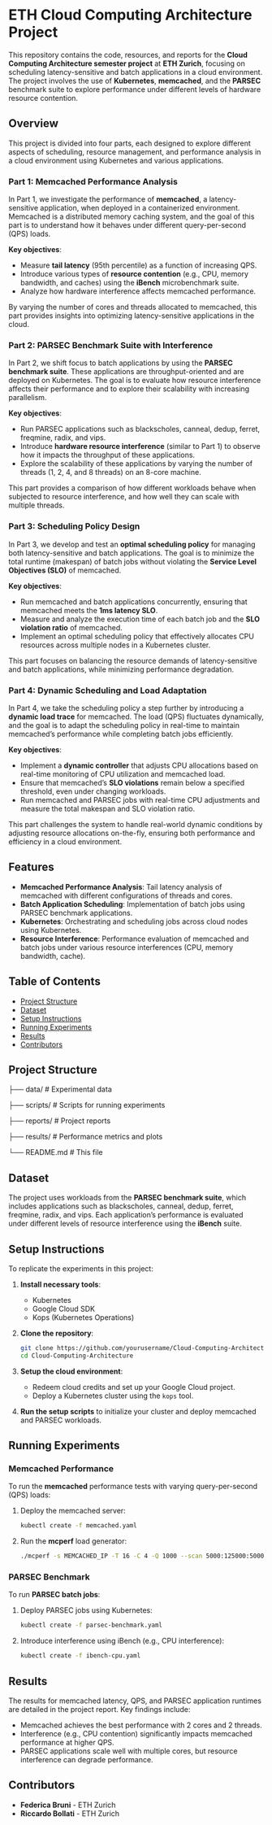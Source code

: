 # ETH Cloud Computing Architecture Project

This repository contains the code, resources, and reports for the **Cloud Computing Architecture semester project** at **ETH Zurich**, focusing on scheduling latency-sensitive and batch applications in a cloud environment. The project involves the use of **Kubernetes**, **memcached**, and the **PARSEC** benchmark suite to explore performance under different levels of hardware resource contention.

## Overview

This project is divided into four parts, each designed to explore different aspects of scheduling, resource management, and performance analysis in a cloud environment using Kubernetes and various applications.

### Part 1: Memcached Performance Analysis
In Part 1, we investigate the performance of **memcached**, a latency-sensitive application, when deployed in a containerized environment. Memcached is a distributed memory caching system, and the goal of this part is to understand how it behaves under different query-per-second (QPS) loads.

**Key objectives**:
- Measure **tail latency** (95th percentile) as a function of increasing QPS.
- Introduce various types of **resource contention** (e.g., CPU, memory bandwidth, and caches) using the **iBench** microbenchmark suite.
- Analyze how hardware interference affects memcached performance.

By varying the number of cores and threads allocated to memcached, this part provides insights into optimizing latency-sensitive applications in the cloud.

### Part 2: PARSEC Benchmark Suite with Interference
In Part 2, we shift focus to batch applications by using the **PARSEC benchmark suite**. These applications are throughput-oriented and are deployed on Kubernetes. The goal is to evaluate how resource interference affects their performance and to explore their scalability with increasing parallelism.

**Key objectives**:
- Run PARSEC applications such as blackscholes, canneal, dedup, ferret, freqmine, radix, and vips.
- Introduce **hardware resource interference** (similar to Part 1) to observe how it impacts the throughput of these applications.
- Explore the scalability of these applications by varying the number of threads (1, 2, 4, and 8 threads) on an 8-core machine.

This part provides a comparison of how different workloads behave when subjected to resource interference, and how well they can scale with multiple threads.

### Part 3: Scheduling Policy Design
In Part 3, we develop and test an **optimal scheduling policy** for managing both latency-sensitive and batch applications. The goal is to minimize the total runtime (makespan) of batch jobs without violating the **Service Level Objectives (SLO)** of memcached.

**Key objectives**:
- Run memcached and batch applications concurrently, ensuring that memcached meets the **1ms latency SLO**.
- Measure and analyze the execution time of each batch job and the **SLO violation ratio** of memcached.
- Implement an optimal scheduling policy that effectively allocates CPU resources across multiple nodes in a Kubernetes cluster.

This part focuses on balancing the resource demands of latency-sensitive and batch applications, while minimizing performance degradation.

### Part 4: Dynamic Scheduling and Load Adaptation
In Part 4, we take the scheduling policy a step further by introducing a **dynamic load trace** for memcached. The load (QPS) fluctuates dynamically, and the goal is to adapt the scheduling policy in real-time to maintain memcached’s performance while completing batch jobs efficiently.

**Key objectives**:
- Implement a **dynamic controller** that adjusts CPU allocations based on real-time monitoring of CPU utilization and memcached load.
- Ensure that memcached’s **SLO violations** remain below a specified threshold, even under changing workloads.
- Run memcached and PARSEC jobs with real-time CPU adjustments and measure the total makespan and SLO violation ratio.

This part challenges the system to handle real-world dynamic conditions by adjusting resource allocations on-the-fly, ensuring both performance and efficiency in a cloud environment.

## Features

- **Memcached Performance Analysis**: Tail latency analysis of memcached with different configurations of threads and cores.
- **Batch Application Scheduling**: Implementation of batch jobs using PARSEC benchmark applications.
- **Kubernetes**: Orchestrating and scheduling jobs across cloud nodes using Kubernetes.
- **Resource Interference**: Performance evaluation of memcached and batch jobs under various resource interferences (CPU, memory bandwidth, cache).

## Table of Contents

- [Project Structure](#project-structure)
- [Dataset](#dataset)
- [Setup Instructions](#setup-instructions)
- [Running Experiments](#running-experiments)
- [Results](#results)
- [Contributors](#contributors)

## Project Structure

├── data/ # Experimental data 

├── scripts/ # Scripts for running experiments 

├── reports/ # Project reports 

├── results/ # Performance metrics and plots 

└── README.md # This file


## Dataset

The project uses workloads from the **PARSEC benchmark suite**, which includes applications such as blackscholes, canneal, dedup, ferret, freqmine, radix, and vips. Each application’s performance is evaluated under different levels of resource interference using the **iBench** suite.

## Setup Instructions

To replicate the experiments in this project:

1. **Install necessary tools**:
   - Kubernetes
   - Google Cloud SDK
   - Kops (Kubernetes Operations)

2. **Clone the repository**:
    ```bash
    git clone https://github.com/yourusername/Cloud-Computing-Architecture.git
    cd Cloud-Computing-Architecture
    ```

3. **Setup the cloud environment**:
    - Redeem cloud credits and set up your Google Cloud project.
    - Deploy a Kubernetes cluster using the `kops` tool.

4. **Run the setup scripts** to initialize your cluster and deploy memcached and PARSEC workloads.

## Running Experiments

### Memcached Performance

To run the **memcached** performance tests with varying query-per-second (QPS) loads:
1. Deploy the memcached server:
    ```bash
    kubectl create -f memcached.yaml
    ```
2. Run the **mcperf** load generator:
    ```bash
    ./mcperf -s MEMCACHED_IP -T 16 -C 4 -Q 1000 --scan 5000:125000:5000
    ```

### PARSEC Benchmark

To run **PARSEC batch jobs**:
1. Deploy PARSEC jobs using Kubernetes:
    ```bash
    kubectl create -f parsec-benchmark.yaml
    ```
2. Introduce interference using iBench (e.g., CPU interference):
    ```bash
    kubectl create -f ibench-cpu.yaml
    ```

## Results

The results for memcached latency, QPS, and PARSEC application runtimes are detailed in the project report. Key findings include:
- Memcached achieves the best performance with 2 cores and 2 threads.
- Interference (e.g., CPU contention) significantly impacts memcached performance at higher QPS.
- PARSEC applications scale well with multiple cores, but resource interference can degrade performance.

## Contributors

- **Federica Bruni** - ETH Zurich
- **Riccardo Bollati** - ETH Zurich
